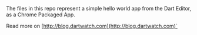 The files in this repo represent a simple hello world app from the Dart Editor, as a Chrome Packaged App.

Read more on [http://blog.dartwatch.com](http://blog.dartwatch.com)`
